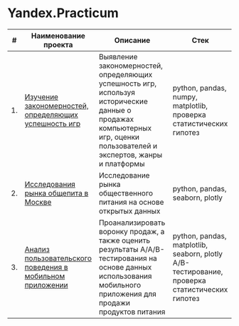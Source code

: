 # Yandex.Practicum
| #    | Наименование проекта                | Описание                                                     | Стек                                                         |
| ---- | ------------------------------------------------------------ | ------------------------------------------------------------ | ------------------------------------------------------------ |
| 1.   | [Изучение закономерностей, определяющих успешность игр](https://github.com/marklmm/Yandex.Practicum/tree/main/Games) | Выявление закономерностей, определяющих успешность игр, используя исторические данные о продажах компьютерных игр, оценки пользователей и экспертов, жанры и платформы  | python, pandas, numpy, matplotlib, проверка статистических гипотез |
| 2.   | [Исследования рынка общепита в Москве]([ссылка](https://github.com/marklmm/Yandex.Practicum/tree/main/Restaurants)) | Исследование рынка общественного питания на основе открытых данных | python, pandas, seaborn, plotly |
| 3.   | [Анализ пользовательского поведения в мобильном приложении]([ссылка](https://github.com/marklmm/Yandex.Practicum/tree/main/App)) | Проанализировать воронку продаж, а также оценить результаты A/A/B-тестирования на основе данных использования мобильного приложения для продажи продуктов питания | python, pandas, matplotlib, seaborn, plotly A/B-тестирование, проверка статистических гипотез |
